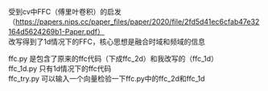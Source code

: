 受到cv中FFC（傅里叶卷积）的启发（https://papers.nips.cc/paper_files/paper/2020/file/2fd5d41ec6cfab47e32164d5624269b1-Paper.pdf）  
改写得到了1d情况下的FFC，核心思想是融合时域和频域的信息  

ffc.py 是包含了原来的ffc代码（下成ffc_2d）和我改写的（ffc_1d）  
ffc_1d.py 只有1d情况下的ffc代码  
ffc_try.py 可以输入一个向量检验一下ffc.py中的ffc_2d和ffc_1d  
